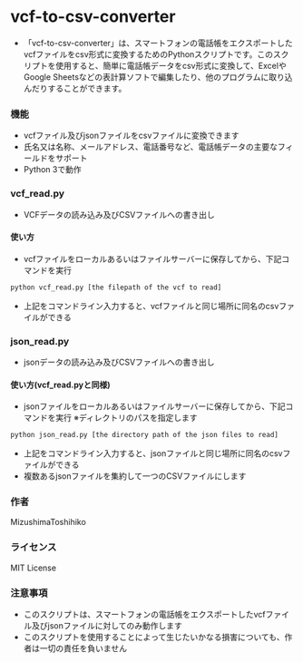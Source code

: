  # vcf-to-csv-converter
  - 「vcf-to-csv-converter」は、スマートフォンの電話帳をエクスポートしたvcfファイルをcsv形式に変換するためのPythonスクリプトです。このスクリプトを使用すると、簡単に電話帳データをcsv形式に変換して、ExcelやGoogle Sheetsなどの表計算ソフトで編集したり、他のプログラムに取り込んだりすることができます。

### 機能
 - vcfファイル及びjsonファイルをcsvファイルに変換できます
 - 氏名又は名称、メールアドレス、電話番号など、電話帳データの主要なフィールドをサポート
 - Python 3で動作
 
 
 ### vcf_read.py 
  - VCFデータの読み込み及びCSVファイルへの書き出し

 #### 使い方
 - vcfファイルをローカルあるいはファイルサーバーに保存してから、下記コマンドを実行
```bash
python vcf_read.py [the filepath of the vcf to read]
```
 - 上記をコマンドライン入力すると、vcfファイルと同じ場所に同名のcsvファイルができる

### json_read.py 
  - jsonデータの読み込み及びCSVファイルへの書き出し

#### 使い方(vcf_read.pyと同様)
 - jsonファイルをローカルあるいはファイルサーバーに保存してから、下記コマンドを実行
 ※ディレクトリのパスを指定します
 ```bash
python json_read.py [the directory path of the json files to read]
```
 - 上記をコマンドライン入力すると、jsonファイルと同じ場所に同名のcsvファイルができる
 - 複数あるjsonファイルを集約して一つのCSVファイルにします

### 作者
MizushimaToshihiko

### ライセンス
MIT License

### 注意事項
 - このスクリプトは、スマートフォンの電話帳をエクスポートしたvcfファイル及びjsonファイルに対してのみ動作します
 - このスクリプトを使用することによって生じたいかなる損害についても、作者は一切の責任を負いません